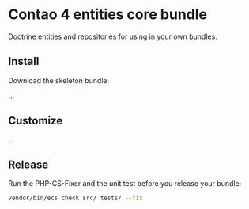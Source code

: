 # Contao 4 entities core bundle

Doctrine entities and repositories for using in your own bundles.

## Install

Download the skeleton bundle:

...

## Customize

...

## Release

Run the PHP-CS-Fixer and the unit test before you release your bundle:

```bash
vendor/bin/ecs check src/ tests/ --fix
```
